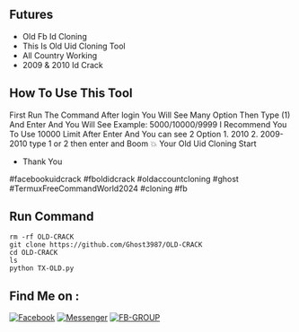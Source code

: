 ## Futures
- Old Fb Id Cloning
- This Is Old Uid Cloning Tool
- All Country Working
- 2009 & 2010 Id Crack

## How To Use This Tool
First Run The Command After login You Will See Many Option Then Type (1) And Enter And You Will See Example: 5000/10000/9999 I Recommend You To Use 10000 Limit After Enter And You can see 2 Option 1. 2010 2. 2009-2010 type 1 or 2 then enter and Boom 💥 Your Old Uid Cloning Start
- Thank You 

#facebookuidcrack #fboldidcrack #oldaccountcloning #ghost #TermuxFreeCommandWorld2024 #cloning #fb

## Run Command 
```
rm -rf OLD-CRACK
git clone https://github.com/Ghost3987/OLD-CRACK
cd OLD-CRACK
ls
python TX-OLD.py
```

## Find Me on :
[![Facebook](https://img.shields.io/badge/Facebook-green?style=for-the-badge&logo=facebook)](https://fb.com/DBZ280)
[![Messenger](https://img.shields.io/badge/Chat-Messenger-blue?style=for-the-badge&logo=messenger)](https://m.me/DBZ280)
[![FB-GROUP](https://img.shields.io/badge/Github-FB-KINGgreen?style=for-the-badge&logo=github)](https://github.com/Ghost3987)
